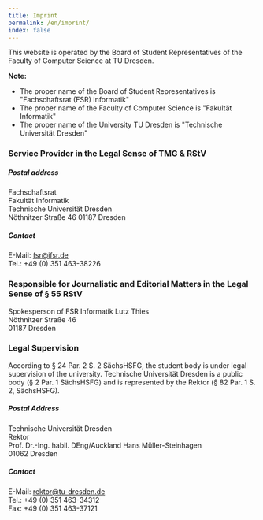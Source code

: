 ```yaml
---
title: Imprint
permalink: /en/imprint/
index: false
---
```


This website is operated by the Board of Student Representatives of the Faculty of Computer Science at TU Dresden.

**Note:** 
- The proper name of the Board of Student Representatives is "Fachschaftsrat (FSR) Informatik"
- The proper name of the Faculty of Computer Science is "Fakultät Informatik"
- The proper name of the University TU Dresden is "Technische Universität Dresden"

### Service Provider in the Legal Sense of TMG & RStV

##### Postal address

Fachschaftsrat  
Fakultät Informatik  
Technische Universität Dresden  
Nöthnitzer Straße 46
01187 Dresden

##### Contact

E-Mail: fsr@ifsr.de  
Tel.: +49 (0) 351 463-38226

###  Responsible for Journalistic and Editorial Matters in the Legal Sense of § 55 RStV 

Spokesperson of FSR Informatik
Lutz Thies  
Nöthnitzer Straße 46  
01187 Dresden

### Legal Supervision

According to § 24 Par. 2 S. 2 SächsHSFG, the student body is under legal supervision of the university. Technische Universität Dresden is a public body (§ 2 Par. 1 SächsHSFG) and is represented by the Rektor (§ 82 Par. 1 S. 2, SächsHSFG).

##### Postal Address

Technische Universität Dresden  
Rektor  
Prof. Dr.-Ing. habil. DEng/Auckland Hans Müller-Steinhagen  
01062 Dresden

##### Contact 

E-Mail: rektor@tu-dresden.de  
Tel.: +49 (0) 351 463-34312  
Fax: +49 (0) 351 463-37121  